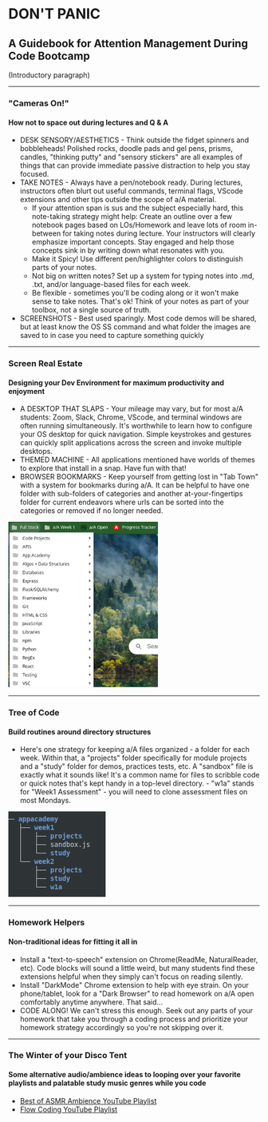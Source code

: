 # DON'T PANIC

## A Guidebook for Attention Management During Code Bootcamp

(Introductory paragraph)
___

### "Cameras On!"

#### How not to space out during lectures and Q & A

- DESK SENSORY/AESTHETICS - Think outside the fidget spinners and bobbleheads! Polished rocks, doodle pads and gel pens, prisms, candles, "thinking putty" and "sensory stickers" are all examples of things that can provide immediate passive distraction to help you stay focused.
- TAKE NOTES - Always have a pen/notebook ready. During lectures, instructors often blurt out useful commands, terminal flags, VScode extensions and other tips outside the scope of a/A material.
  - If your attention span is sus and the subject especially hard, this note-taking strategy might help: Create an outline over a few notebook pages based on LOs/Homework and leave lots of room in-between for taking notes during lecture. Your instructors will clearly emphasize important concepts. Stay engaged and help those concepts sink in by writing down what resonates with you.
  - Make it Spicy! Use different pen/highlighter colors to distinguish parts of your notes.
  - Not big on written notes? Set up a system for typing notes into .md, .txt, and/or language-based files for each week.
  - Be flexible - sometimes you'll be coding along or it won't make sense to take notes. That's ok! Think of your notes as part of your toolbox, not a single source of truth.
- SCREENSHOTS - Best used sparingly. Most code demos will be shared, but at least know the OS SS command and what folder the images are saved to in case you need to capture something quickly

___

### Screen Real Estate

#### Designing your Dev Environment for maximum productivity and enjoyment

- A DESKTOP THAT SLAPS - Your mileage may vary, but for most a/A students: Zoom, Slack, Chrome, VScode, and terminal windows are often running simultaneously. It's worthwhile to learn how to configure your OS desktop for quick navigation. Simple keystrokes and gestures can quickly split applications across the screen and invoke multiple desktops.
- THEMED MACHINE - All applications mentioned have worlds of themes to explore that install in a snap. Have fun with that!
- BROWSER BOOKMARKS - Keep yourself from getting lost in "Tab Town" with a system for bookmarks during a/A. It can be helpful to have one folder with sub-folders of categories and another at-your-fingertips folder for current endeavors where urls can be sorted into the categories or removed if no longer needed.  

![Bookmarks Example](./bookmarks.png "Bookmarks Example")
___

### Tree of Code

#### Build routines around directory structures

- Here's one strategy for keeping a/A files organized - a folder for each week. Within that, a "projects" folder specifically for module projects and a "study" folder for demos, practices tests, etc. A "sandbox" file is exactly what it sounds like! It's a common name for files to scribble code or quick notes that's kept handy in a top-level directory. - "w1a" stands for "Week1 Assessment" - you will need to clone assessment files on most Mondays.

![Dir Example](./tree.png "Dir Example")
___

### Homework Helpers

#### Non-traditional ideas for fitting it all in

- Install a "text-to-speech" extension on Chrome(ReadMe, NaturalReader, etc). Code blocks will sound a little weird, but many students find these extensions helpful when they simply can't focus on reading silently.
- Install "DarkMode" Chrome extension to help with eye strain. On your phone/tablet, look for a "Dark Browser" to read homework on a/A open comfortably anytime anywhere. That said...
- CODE ALONG! We can't stress this enough. Seek out any parts of your homework that take you through a coding process and prioritize your homework strategy accordingly so you're not skipping over it.

___

### The Winter of your Disco Tent

#### Some alternative audio/ambience ideas to looping over your favorite playlists and palatable study music genres while you code

- [Best of ASMR Ambience YouTube Playlist](https://www.youtube.com/playlist?list=PLbHKQRU4EeQY3YKtOMMmVtkIOadBSXbzD)
- [Flow Coding YouTube Playlist](https://youtube.com/playlist?list=PLbHKQRU4EeQain9SvySK83azPxbOItY__)
